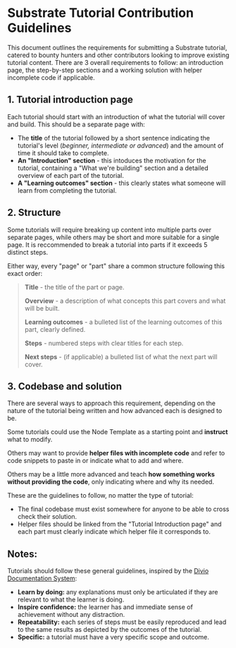 # Substrate Tutorial Contribution Guidelines

This document outlines the requirements for submitting a Substrate tutorial, catered to bounty hunters and other contributors looking to improve existing 
tutorial content. There are 3 overall requirements to follow: an introduction page, the step-by-step sections and a working solution with helper incomplete code if applicable.  

## 1. Tutorial introduction page

Each tutorial should start with an introduction of what the tutorial will cover and build. This should be a separate page with:

- The **title** of the tutorial followed by a short sentence indicating the tutorial's level (_beginner, intermediate or advanced_) and the amount of time it should take to complete.
- **An "Introduction" section** - this intoduces the motivation for the tutorial, containing a "What we're building" section and a detailed overview of each part of the tutorial.
- **A "Learning outcomes" section** - this clearly states what someone will learn from completing the tutorial.

## 2. Structure 

Some tutorials will require breaking up content into multiple parts over separate pages, while others may be short and more suitable for a single page. 
It is reccommended to break a tutorial into parts if it exceeds 5 distinct steps.

Either way, every "page" or "part" share a common structure following this exact order:

>  **Title** - the title of the part or page.
>
>  **Overview** - a description of what concepts this part covers and what will be built.
>
>  **Learning outcomes** - a bulleted list of the learning outcomes of this part, clearly defined.
>
>  **Steps** - numbered steps with clear titles for each step.
>
>  **Next steps** - (if applicable) a bulleted list of what the next part will cover.

## 3. Codebase and solution

There are several ways to approach this requirement, depending on the nature of the tutorial being written and how advanced each is designed to be.

Some tutorials could use the Node Template as a starting point and **instruct** what to modify.

Others may want to provide **helper files with incomplete code** and refer to code snippets to paste in or indicate what to add and where.

Others may be a little more advanced and teach **how something works without providing the code**, only indicating where and why its needed. 

These are the guidelines to follow, no matter the type of tutorial:

- The final codebase must exist somewhere for anyone to be able to cross check their solution.
- Helper files should be linked from the "Tutorial Introduction page" and each part must clearly indicate which helper file it corresponds to.

## Notes: 
Tutorials should follow these general guidelines, inspired by the [Divio Documentation System](https://documentation.divio.com):

- **Learn by doing:** any explanations must only be articulated if they are relevant to what the learner is doing.
- **Inspire confidence:** the learner has and immediate sense of achievement without any distraction.
- **Repeatability:** each series of steps must be easily reproduced and lead to the same results as depicted by the outcomes of the tutorial.
- **Specific:** a tutorial must have a very specific scope and outcome.
